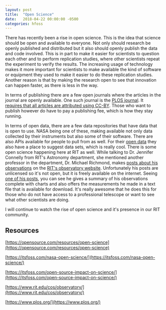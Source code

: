 ```yaml
---
layout: post
title:  "Open Science"
date:   2018-04-22 00:00:00 -0500
categories: hfoss
---
```

There has recently been a rise in open science. This is the idea that science should be open and available to everyone. Not only should research be openly published and distributed but it also should openly publish the data and code involved. This is in part to make it easier for scientists to question each other and to perform replication studies, where other scientists repeat the experiment to verify the results. The increasing usage of technology makes it more important for scientists to make available the kind of software or equipment they used to make it easier to do these replication studies.  Another reason is that by making the research open to see that innovation can happen faster, as there is less in the way.

In terms of publishing there are a few open journals where the articles in the journal are openly available. One such journal is the [PLOS journal](https://www.plos.org/who-we-are). It [requires that all articles are attributed using CC-BY](https://www.plos.org/open-access). Those who want to publish however do have to pay a publishing fee, which is how they stay running. 

In terms of open data, there are a few data repositories that have data that is open to use. NASA being one of these, making available not only data collected by their instruments but also some of their software. There are also APIs available for people to pull from as well. For their [open data](https://data.nasa.gov/) they also have a place to suggest data sets, which is really cool. There is some open science happening here at RIT as well. While talking to Dr. Jennifer Connelly from RIT's Astronomy department, she mentioned another professor in the department, Dr. Michael Richmond, makes [posts about his observations](http://spiff.rit.edu/richmond/ritobs/ritobs.html) on the [RIT's observatory website](https://www.rit.edu/cos/observatory/). Unfortunately his posts are unlicensed so it's not open, but it is freely available on the internet. Seeing [one of his posts](http://spiff.rit.edu/richmond/ritobs/apr21_2018/apr21_2018.html), you can see he gives a summary of his observations complete with charts and also offers the measurements he made in a text file that is available for download. It's really awesome that he does this for those who do not have access to a professional telescope or want to see what other scientists are doing.

I will continue to watch the rise of open science and it's presence in our RIT community.

## Resources
[https://opensource.com/resources/open-science](https://opensource.com/resources/open-science)

[https://itsfoss.com/nasa-open-science/](https://itsfoss.com/nasa-open-science/)

[https://itsfoss.com/open-source-impact-on-science/](https://itsfoss.com/open-source-impact-on-science/)

[https://www.rit.edu/cos/observatory/](https://www.rit.edu/cos/observatory/)

[https://www.plos.org/](https://www.plos.org/)
